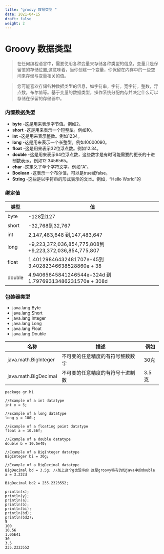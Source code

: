 ```yaml
---
title: "groovy 数据类型 "
date: 2021-04-15
draft: false
weight: 2
---
```


# Groovy 数据类型

> 在任何编程语言中，需要使用各种变量来存储各种类型的信息。变量只是保留值的存储位置,这意味着，当你创建一个变量，你保留在内存中的一些空间来存储与变量相关的值。

> 您可能喜欢存储各种数据类型的信息，如字符串，字符，宽字符，整数，浮点数，布尔值等。基于变量的数据类型，操作系统分配内存并决定什么可以存储在保留的存储器中。

### 内置数据类型

- **byte** -这是用来表示字节值。例如2。
- **short** -这是用来表示一个短整型。例如10。
- **int** -这是用来表示整数。例如1234。
- **long** -这是用来表示一个长整型。例如10000090。
- **float** -这是用来表示32位浮点数。例如12.34。
- **double** -这是用来表示64位浮点数，这些数字是有时可能需要的更长的十进制数表示。例如12.3456565。
- **char** -这定义了单个字符文字。例如“A”。
- **Boolean** -这表示一个布尔值，可以是true或false。
- **String** -这些是以字符串的形式表示的文本。例如，“Hello World”的

### 绑定值

|  类型   | 值  |
|  ----  | ----  |
| byte  | -128到127 |
| short  | -32,768到32,767 |
| int  | 2,147,483,648 到,147,483,647 |
| long  | -9,223,372,036,854,775,808到+9,223,372,036,854,775,807 |
| float  | 1.40129846432481707e-45到3.40282346638528860e + 38 |
| double  | 4.94065645841246544e-324d 到1.79769313486231570e + 308d |

### 包装器类型

+ java.lang.Byte
+ java.lang.Short
+ java.lang.Integer
+ java.lang.Long
+ java.lang.Float
+ java.lang.Double

|  名称   | 描述  |   例如  |
|  ----  | ----  |  ----|
| java.math.BigInteger  | 不可变的任意精度的有符号整数数字 |  30克   |
| java.math.BigDecimal  | 不可变的任意精度的有符号十进制数 |  3.5克  |

```
package gr.h1

//Example of a int datatype
int x = 5;

//Example of a long datatype
long y = 100L;

//Example of a floating point datatype
float a = 10.56f;

//Example of a double datatype
double b = 10.5e40;

//Example of a BigInteger datatype
BigInteger bi = 30g;

//Example of a BigDecimal datatype
BigDecimal bd = 3.5g; //加上这个g也没事的 这是groovy特有的如java中的double a = 3.232d

BigDecimal bd2 = 235.2323552;

println(x);
println(y);
println(a);
println(b);
println(bi);
println(bd);
println(bd2);
5
100
10.56
1.05E41
30
3.5
235.2323552
      
```


